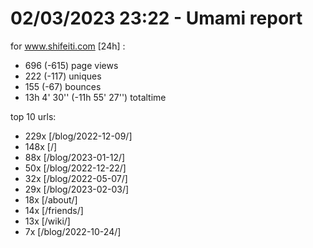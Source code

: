 # 02/03/2023 23:22 - Umami report
for www.shifeiti.com [24h] :

 - 696 (-615) page views
 - 222 (-117) uniques
 - 155 (-67) bounces
 - 13h 4' 30'' (-11h 55' 27'') totaltime


top 10 urls:
 - 229x [/blog/2022-12-09/]
 - 148x [/]
 - 88x [/blog/2023-01-12/]
 - 50x [/blog/2022-12-22/]
 - 32x [/blog/2022-05-07/]
 - 29x [/blog/2023-02-03/]
 - 18x [/about/]
 - 14x [/friends/]
 - 13x [/wiki/]
 - 7x [/blog/2022-10-24/]



